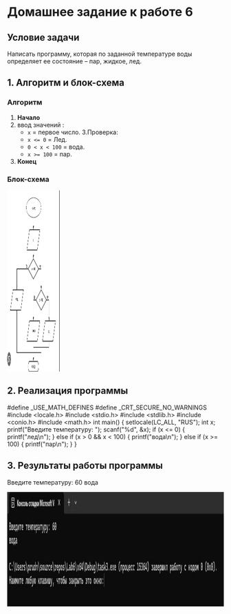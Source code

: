 # Домашнее задание к работе 6
## Условие задачи
Написать программу, которая по заданной температуре воды
определяет ее состояние – пар, жидкое, лед.

## 1. Алгоритм и блок-схема
### Алгоритм
1. **Начало**
2. ввод значений :
   - `x` = первое число.
3.Проверка:
   - `x <= 0` = Лед.
   - `0 < x < 100` = вода.
   - `x >= 100` = пар.
6. **Конец**
   
### Блок-схема
<img width="122" height="421" alt="Диаграмма без названия drawio" src="https://raw.githubusercontent.com/wyrtwwr/email-assets/refs/heads/main/Lab6_cxema.jpg" />

## 2. Реализация программы
#define _USE_MATH_DEFINES
#define _CRT_SECURE_NO_WARNINGS
#include <locale.h>
#include <stdio.h>
#include <stdlib.h>
#include <conio.h>
#include <math.h>
int main() {
    setlocale(LC_ALL, "RUS");
    int x;
    printf("Введите температуру: ");
    scanf("%d", &x);
    if (x <= 0) {
        printf("лед\n");
    }
    else if (x > 0 && x < 100) {
        printf("вода\n");
    }
    else if (x >= 100) {
        printf("пар\n");
    }
}

## 3. Результаты работы программы
Введите температуру: 60
вода

<img  src="https://raw.githubusercontent.com/wyrtwwr/email-assets/refs/heads/main/%D0%BB%D0%B0%D0%B1%D0%B06_%D0%BE%D0%BA%D0%BB%D0%B0%D0%B4.jpg" width="981" height="266">
